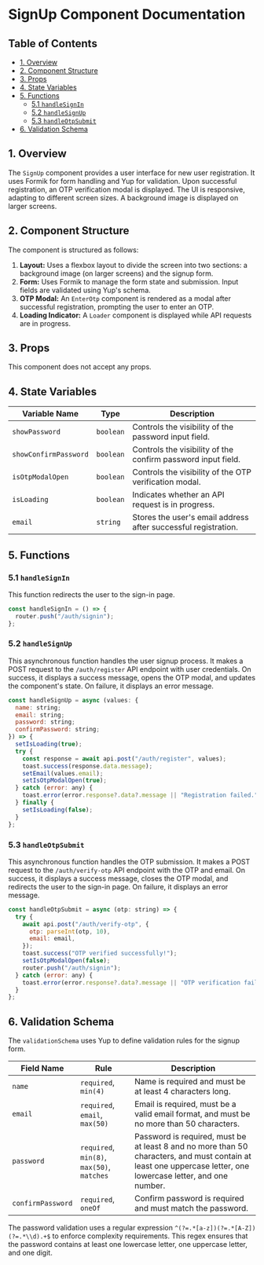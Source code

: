 # SignUp Component Documentation

## Table of Contents

* [1. Overview](#1-overview)
* [2. Component Structure](#2-component-structure)
* [3. Props](#3-props)
* [4. State Variables](#4-state-variables)
* [5. Functions](#5-functions)
    * [5.1 `handleSignIn`](#51-handlesignin)
    * [5.2 `handleSignUp`](#52-handlesignup)
    * [5.3 `handleOtpSubmit`](#53-handleotpsubmit)
* [6. Validation Schema](#6-validation-schema)


## 1. Overview

The `SignUp` component provides a user interface for new user registration.  It uses Formik for form handling and Yup for validation. Upon successful registration, an OTP verification modal is displayed. The UI is responsive, adapting to different screen sizes.  A background image is displayed on larger screens.

## 2. Component Structure

The component is structured as follows:

1. **Layout:** Uses a flexbox layout to divide the screen into two sections: a background image (on larger screens) and the signup form.
2. **Form:** Uses Formik to manage the form state and submission.  Input fields are validated using Yup's schema.
3. **OTP Modal:** An `EnterOtp` component is rendered as a modal after successful registration, prompting the user to enter an OTP.
4. **Loading Indicator:** A `Loader` component is displayed while API requests are in progress.


## 3. Props

This component does not accept any props.

## 4. State Variables

| Variable Name             | Type                 | Description                                                                        |
|--------------------------|----------------------|------------------------------------------------------------------------------------|
| `showPassword`           | `boolean`            | Controls the visibility of the password input field.                             |
| `showConfirmPassword`    | `boolean`            | Controls the visibility of the confirm password input field.                       |
| `isOtpModalOpen`         | `boolean`            | Controls the visibility of the OTP verification modal.                           |
| `isLoading`              | `boolean`            | Indicates whether an API request is in progress.                               |
| `email`                  | `string`             | Stores the user's email address after successful registration.                  |


## 5. Functions

### 5.1 `handleSignIn`

This function redirects the user to the sign-in page.

```javascript
const handleSignIn = () => {
  router.push("/auth/signin");
};
```

### 5.2 `handleSignUp`

This asynchronous function handles the user signup process. It makes a POST request to the `/auth/register` API endpoint with user credentials.  On success, it displays a success message, opens the OTP modal, and updates the component's state.  On failure, it displays an error message.

```javascript
const handleSignUp = async (values: {
  name: string;
  email: string;
  password: string;
  confirmPassword: string;
}) => {
  setIsLoading(true);
  try {
    const response = await api.post("/auth/register", values);
    toast.success(response.data.message);
    setEmail(values.email);
    setIsOtpModalOpen(true);
  } catch (error: any) {
    toast.error(error.response?.data?.message || "Registration failed.");
  } finally {
    setIsLoading(false);
  }
};
```

### 5.3 `handleOtpSubmit`

This asynchronous function handles the OTP submission.  It makes a POST request to the `/auth/verify-otp` API endpoint with the OTP and email. On success, it displays a success message, closes the OTP modal, and redirects the user to the sign-in page. On failure, it displays an error message.

```javascript
const handleOtpSubmit = async (otp: string) => {
  try {
    await api.post("/auth/verify-otp", {
      otp: parseInt(otp, 10),
      email: email,
    });
    toast.success("OTP verified successfully!");
    setIsOtpModalOpen(false);
    router.push("/auth/signin");
  } catch (error: any) {
    toast.error(error.response?.data?.message || "OTP verification failed.");
  }
};
```

## 6. Validation Schema

The `validationSchema` uses Yup to define validation rules for the signup form.

| Field Name       | Rule                     | Description                                                                 |
|-----------------|--------------------------|-----------------------------------------------------------------------------|
| `name`           | `required`, `min(4)`     | Name is required and must be at least 4 characters long.                   |
| `email`          | `required`, `email`, `max(50)` | Email is required, must be a valid email format, and must be no more than 50 characters. |
| `password`       | `required`, `min(8)`, `max(50)`, `matches` | Password is required, must be at least 8 and no more than 50 characters, and must contain at least one uppercase letter, one lowercase letter, and one number. |
| `confirmPassword` | `required`, `oneOf`      | Confirm password is required and must match the password.                   |

The password validation uses a regular expression `^(?=.*[a-z])(?=.*[A-Z])(?=.*\\d).+$` to enforce complexity requirements.  This regex ensures that the password contains at least one lowercase letter, one uppercase letter, and one digit.
